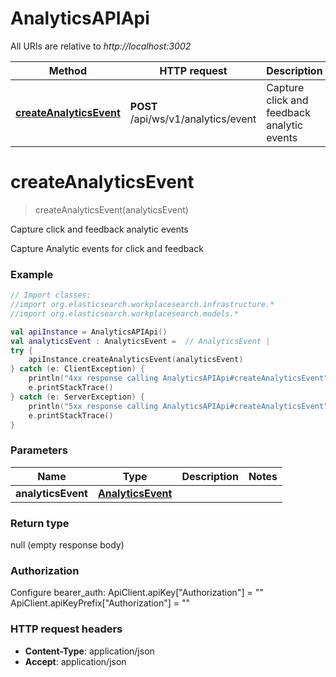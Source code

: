 # AnalyticsAPIApi

All URIs are relative to *http://localhost:3002*

Method | HTTP request | Description
------------- | ------------- | -------------
[**createAnalyticsEvent**](AnalyticsAPIApi.md#createAnalyticsEvent) | **POST** /api/ws/v1/analytics/event | Capture click and feedback analytic events


<a name="createAnalyticsEvent"></a>
# **createAnalyticsEvent**
> createAnalyticsEvent(analyticsEvent)

Capture click and feedback analytic events

Capture Analytic events for click and feedback

### Example
```kotlin
// Import classes:
//import org.elasticsearch.workplacesearch.infrastructure.*
//import org.elasticsearch.workplacesearch.models.*

val apiInstance = AnalyticsAPIApi()
val analyticsEvent : AnalyticsEvent =  // AnalyticsEvent | 
try {
    apiInstance.createAnalyticsEvent(analyticsEvent)
} catch (e: ClientException) {
    println("4xx response calling AnalyticsAPIApi#createAnalyticsEvent")
    e.printStackTrace()
} catch (e: ServerException) {
    println("5xx response calling AnalyticsAPIApi#createAnalyticsEvent")
    e.printStackTrace()
}
```

### Parameters

Name | Type | Description  | Notes
------------- | ------------- | ------------- | -------------
 **analyticsEvent** | [**AnalyticsEvent**](AnalyticsEvent.md)|  |

### Return type

null (empty response body)

### Authorization


Configure bearer_auth:
    ApiClient.apiKey["Authorization"] = ""
    ApiClient.apiKeyPrefix["Authorization"] = ""

### HTTP request headers

 - **Content-Type**: application/json
 - **Accept**: application/json


